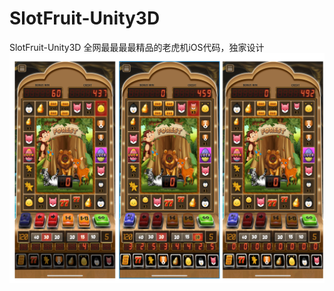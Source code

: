 # SlotFruit-Unity3D
SlotFruit-Unity3D
全网最最最最精品的老虎机iOS代码，独家设计
![](images/Snipaste_2023-06-06_15-07-49.png)
